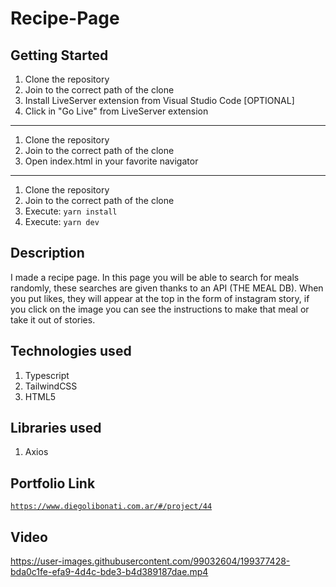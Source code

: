 # Recipe-Page

## Getting Started

1. Clone the repository
2. Join to the correct path of the clone
3. Install LiveServer extension from Visual Studio Code [OPTIONAL]
4. Click in "Go Live" from LiveServer extension

---

1. Clone the repository
2. Join to the correct path of the clone
3. Open index.html in your favorite navigator

---

1. Clone the repository
2. Join to the correct path of the clone
3. Execute: `yarn install`
4. Execute: `yarn dev`

## Description

I made a recipe page. In this page you will be able to search for meals randomly, these searches are given thanks to an API (THE MEAL DB). When you put likes, they will appear at the top in the form of instagram story, if you click on the image you can see the instructions to make that meal or take it out of stories.

## Technologies used

1. Typescript
2. TailwindCSS
3. HTML5

## Libraries used

1. Axios

## Portfolio Link

[`https://www.diegolibonati.com.ar/#/project/44`](https://www.diegolibonati.com.ar/#/project/44)

## Video

https://user-images.githubusercontent.com/99032604/199377428-bda0c1fe-efa9-4d4c-bde3-b4d389187dae.mp4
